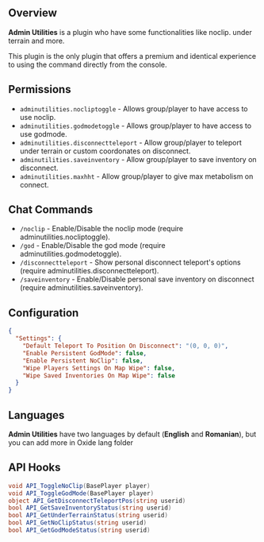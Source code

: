 ## Overview
**Admin Utilities** is a plugin who have some functionalities like noclip. under terrain and more.

This plugin is the only plugin that offers a premium and identical experience to using the command directly from the console.
## Permissions
* ``adminutilities.nocliptoggle`` - Allows group/player to have access to use noclip.
* ``adminutilities.godmodetoggle`` - Allows group/player to have access to use godmode.
* ``adminutilities.disconnectteleport`` - Allow group/player to teleport under terrain or custom coordonates on disconnect.
* ``adminutilities.saveinventory`` - Allow group/player to save inventory on disconnect.
* ``adminutilities.maxhht`` - Allow group/player to give max metabolism on connect.
## Chat Commands
* ``/noclip`` - Enable/Disable the noclip mode (require adminutilities.nocliptoggle).
* ``/god`` - Enable/Disable the god mode (require adminutilities.godmodetoggle).
* ``/disconnectteleport`` - Show personal disconnect teleport's options (require adminutilities.disconnectteleport).
* ``/saveinventory`` - Enable/Disable personal save inventory on disconnect (require adminutilities.saveinventory).
## Configuration
```json
{
  "Settings": {
    "Default Teleport To Position On Disconnect": "(0, 0, 0)",
    "Enable Persistent GodMode": false,
    "Enable Persistent NoClip": false,
    "Wipe Players Settings On Map Wipe": false,
    "Wipe Saved Inventories On Map Wipe": false
  }
}
```
## Languages
**Admin Utilities** have two languages by default (**English** and **Romanian**), but you can add more in Oxide lang folder
## API Hooks
```csharp
void API_ToggleNoClip(BasePlayer player)
void API_ToggleGodMode(BasePlayer player)
object API_GetDisconnectTeleportPos(string userid)
bool API_GetSaveInventoryStatus(string userid)
bool API_GetUnderTerrainStatus(string userid)
bool API_GetNoClipStatus(string userid)
bool API_GetGodModeStatus(string userid)
```